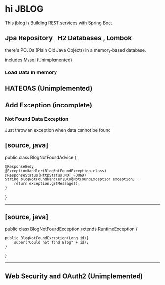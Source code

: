 # hi JBLOG

This jblog is Building REST services with Spring Boot 

## Jpa Repository , H2 Databases , Lombok 

there's POJOs (Plain Old Java Objects) in a memory-based database.


includes Mysql (Unimplemented)

### Load Data in memory 


## HATEOAS (Unimplemented)


## Add Exception (incomplete)
### Not Found Data Exception 
Just throw an exception when data cannot be found

[source, java]
---

public class BlogNotFoundAdvice {

	@ResponseBody
	@ExceptionHandler(BlogNotFoundException.class)
	@ResponseStatus(HttpStatus.NOT_FOUND)
	String blogNotFoundHandler(BlogNotFoundException exception) {
		return exception.getMessage();
	}
}

---

[source, java]
---

public class BlogNotFoundException extends RuntimeException {
	
	public BlogNotFoundException(Long id){
		super("Could not find Blog" + id);
	}
	
}

---

## Web Security and OAuth2 (Unimplemented)

